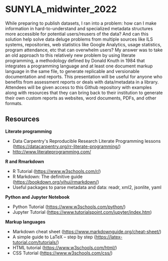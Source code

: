# SUNYLA_midwinter_2022

While preparing to publish datasets, I ran into a problem: how can I make information in hard-to-understand and specialized metadata structures more accessible for potential users/reusers of the data? And can this solution help solve data deluge problems from multiple sources like ILS systems, repositories, web statistics like Google Analytics, usage statistics, program attendance, etc that can overwhelm users? My answer was to take an old approach to this relatively new problem by using literate programming, a methodology defined by Donald Knuth in 1984 that integrates a programming language and at least one document markup language in the same file, to generate replicable and versionable documentation and reports. This presentation will be useful for anyone who benefits from assessment reports or deals with data/metadata in a library. Attendees will be given access to this Github repository with examples along with resources that they can bring back to their institution to generate their own custom reports as websites, word documents, PDFs, and other formats.

## Resources

**Literate programming**
- Data Carpentry's Reproducible Research Literate Programming lessons (<https://datacarpentry.org/rr-literate-programming/>)
- <http://www.literateprogramming.com/>

**R and Rmarkdown**

- R Tutorial (<https://www.w3schools.com/r/>) 
- R Markdown: The definitive guide (<https://bookdown.org/yihui/rmarkdown/>)
- Useful packages to parse metadata and data: readr, xml2, jsonlite, yaml

**Python and Jupyter Notebook**

- Python Tutorial (<https://www.w3schools.com/python/>) 
- Jupyter Tutorial (<https://www.tutorialspoint.com/jupyter/index.htm>) 

**Markup languages**
- Markdown cheat sheet (<https://www.markdownguide.org/cheat-sheet/>) 
- A simple guide to LaTeX – step by step (<https://latex-tutorial.com/tutorials/>) 
- HTML tutorial (<https://www.w3schools.com/html/>) 
- CSS Tutorial (<https://www.w3schools.com/css/>) 

